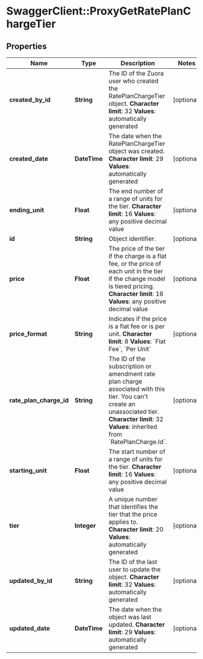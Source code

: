 # SwaggerClient::ProxyGetRatePlanChargeTier

## Properties
Name | Type | Description | Notes
------------ | ------------- | ------------- | -------------
**created_by_id** | **String** | The ID of the Zuora user who created the RatePlanChargeTier object. **Character limit**: 32 **Values**: automatically generated  | [optional] 
**created_date** | **DateTime** |  The date when the RatePlanChargeTier object was created. **Character limit**: 29 **Values**: automatically generated  | [optional] 
**ending_unit** | **Float** |  The end number of a range of units for the tier. **Character limit**: 16 **Values**: any positive decimal value  | [optional] 
**id** | **String** | Object identifier. | [optional] 
**price** | **Float** |  The price of the tier if the charge is a flat fee, or the price of each unit in the tier if the change model is tiered pricing. **Character limit**: 16 **Values**: any positive decimal value  | [optional] 
**price_format** | **String** |  Indicates if the price is a flat fee or is per unit. **Character limit**: 8 **Values**: &#x60;Flat Fee&#x60;, &#x60;Per Unit&#x60;  | [optional] 
**rate_plan_charge_id** | **String** |  The ID of the subscription or amendment rate plan charge associated with this tier. You can&#39;t create an unassociated tier. **Character limit**: 32 **Values**: inherited from &#x60;RatePlanCharge.Id&#x60;.  | [optional] 
**starting_unit** | **Float** |  The start number of a range of units for the tier. **Character limit**: 16 **Values**: any positive decimal value  | [optional] 
**tier** | **Integer** |  A unique number that identifies the tier that the price applies to. **Character limit**: 20 **Values**: automatically generated  | [optional] 
**updated_by_id** | **String** | The ID of the last user to update the object. **Character limit**: 32 **Values**: automatically generated  | [optional] 
**updated_date** | **DateTime** |  The date when the object was last updated. **Character limit**: 29 **Values**: automatically generated  | [optional] 


